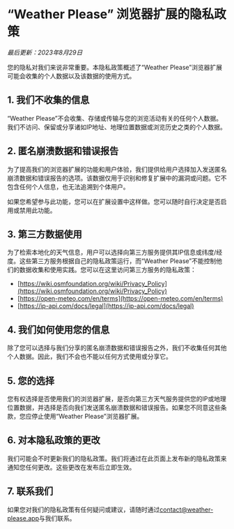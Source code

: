 # “Weather Please” 浏览器扩展的隐私政策

_最后更新：2023年8月29日_

您的隐私对我们来说非常重要。本隐私政策概述了“Weather Please”浏览器扩展可能会收集的个人数据以及该数据的使用方式。

## 1. 我们不收集的信息

“Weather Please”不会收集、存储或传输与您的浏览活动有关的任何个人数据。我们不访问、保留或分享诸如IP地址、地理位置数据或浏览历史之类的个人数据。

## 2. 匿名崩溃数据和错误报告

为了提高我们的浏览器扩展的功能和用户体验，我们提供给用户选择加入发送匿名崩溃数据和错误报告的选项。该数据仅用于识别和修复扩展中的漏洞或问题。它不包含任何个人信息，也无法追溯到个体用户。

如果您希望参与此功能，您可以在扩展设置中这样做。您可以随时自行决定是否启用或禁用此功能。

## 3. 第三方数据使用

为了检索本地化的天气信息，用户可以选择向第三方服务提供其IP信息或纬度/经度。这些第三方服务根据自己的隐私政策运行，而“Weather Please”不能控制他们的数据收集和使用实践。您可以在这里访问第三方服务的隐私政策：

- [https://wiki.osmfoundation.org/wiki/Privacy_Policy](https://wiki.osmfoundation.org/wiki/Privacy_Policy)
- [https://open-meteo.com/en/terms](https://open-meteo.com/en/terms)
- [https://ip-api.com/docs/legal](https://ip-api.com/docs/legal)

## 4. 我们如何使用您的信息

除了您可以选择与我们分享的匿名崩溃数据和错误报告之外，我们不收集任何其他个人数据。因此，我们不会也不能以任何方式使用或分享它。

## 5. 您的选择

您有权选择是否使用我们的浏览器扩展，是否向第三方天气服务提供您的IP或地理位置数据，并选择是否向我们发送匿名崩溃数据和错误报告。如果您不同意这些条款，您应停止使用“Weather Please”浏览器扩展。

## 6. 对本隐私政策的更改

我们可能会不时更新我们的隐私政策。我们将通过在此页面上发布新的隐私政策来通知您任何更改。这些更改在发布后立即生效。

## 7. 联系我们

如果您对我们的隐私政策有任何疑问或建议，请随时通过[contact@weather-please.app](mailto:contact@weather-please.app)与我们联系。
